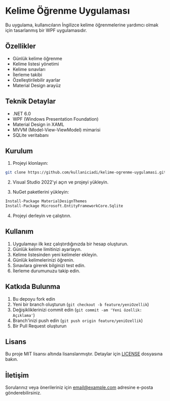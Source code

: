 # Kelime Öğrenme Uygulaması

Bu uygulama, kullanıcıların İngilizce kelime öğrenmelerine yardımcı olmak için tasarlanmış bir WPF uygulamasıdır.

## Özellikler

- Günlük kelime öğrenme
- Kelime listesi yönetimi
- Kelime sınavları
- İlerleme takibi
- Özelleştirilebilir ayarlar
- Material Design arayüz

## Teknik Detaylar

- .NET 6.0
- WPF (Windows Presentation Foundation)
- Material Design in XAML
- MVVM (Model-View-ViewModel) mimarisi
- SQLite veritabanı

## Kurulum

1. Projeyi klonlayın:
```bash
git clone https://github.com/kullaniciadi/kelime-ogrenme-uygulamasi.git
```

2. Visual Studio 2022'yi açın ve projeyi yükleyin.

3. NuGet paketlerini yükleyin:
```bash
Install-Package MaterialDesignThemes
Install-Package Microsoft.EntityFrameworkCore.Sqlite
```

4. Projeyi derleyin ve çalıştırın.

## Kullanım

1. Uygulamayı ilk kez çalıştırdığınızda bir hesap oluşturun.
2. Günlük kelime limitinizi ayarlayın.
3. Kelime listesinden yeni kelimeler ekleyin.
4. Günlük kelimelerinizi öğrenin.
5. Sınavlara girerek bilginizi test edin.
6. İlerleme durumunuzu takip edin.

## Katkıda Bulunma

1. Bu depoyu fork edin
2. Yeni bir branch oluşturun (`git checkout -b feature/yeniOzellik`)
3. Değişikliklerinizi commit edin (`git commit -am 'Yeni özellik: Açıklama'`)
4. Branch'inizi push edin (`git push origin feature/yeniOzellik`)
5. Bir Pull Request oluşturun

## Lisans

Bu proje MIT lisansı altında lisanslanmıştır. Detaylar için [LICENSE](LICENSE) dosyasına bakın.

## İletişim

Sorularınız veya önerileriniz için [email@example.com](mailto:email@example.com) adresine e-posta gönderebilirsiniz. 